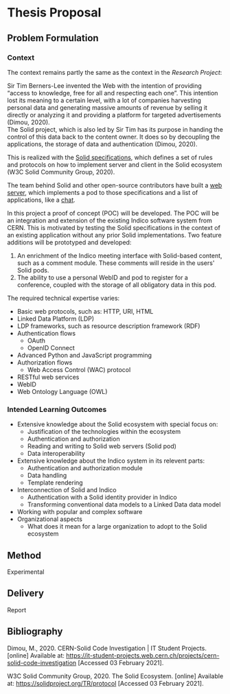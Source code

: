 # Thesis Proposal

## Problem Formulation

### Context

The context remains partly the same as the context in the *Research Project*:

Sir Tim Berners-Lee invented the Web with the intention of providing “access to knowledge, free for all and respecting each one”. This intention lost its meaning to a certain level, with a lot of companies harvesting personal data and generating massive amounts of revenue by selling it directly or analyzing it and providing a platform for targeted advertisements (Dimou, 2020).\
The Solid project, which is also led by Sir Tim has its purpose in handing the control of this data back to the content owner. It does so by decoupling the applications, the storage of data and authentication (Dimou, 2020).

This is realized with the [Solid specifications](https://solidproject.org/TR/protocol), which defines a set of rules and protocols on how to implement server and client in the Solid ecosystem (W3C Solid Community Group, 2020).

The team behind Solid and other open-source contributors have built a [web server](https://github.com/solid/node-solid-server), which implements a pod to those specifications and a list of applications, like a [chat](https://solid-chat.5apps.com/).

In this project a proof of concept (POC) will be developed. The POC will be an integration and extension of the existing Indico software system from CERN. This is motivated by testing the Solid specifications in the context of an existing application without any prior Solid implementations.
Two feature additions will be prototyped and developed:

1. An enrichment of the Indico meeting interface with Solid-based content, such as a comment module. These comments will reside in the users' Solid pods.
2. The ability to use a personal WebID and pod to register for a conference, coupled with the storage of all obligatory data in this pod.

The required technical expertise varies:

- Basic web protocols, such as: HTTP, URI, HTML
- Linked Data Platform (LDP)
- LDP frameworks, such as resource description framework (RDF)
- Authentication flows
  - OAuth
  - OpenID Connect
- Advanced Python and JavaScript programming
- Authorization flows
  - Web Access Control (WAC) protocol
- RESTful web services
- WebID
- Web Ontology Language (OWL)

### Intended Learning Outcomes

- Extensive knowledge about the Solid ecosystem with special focus on:
  - Justification of the technologies within the ecosystem
  - Authentication and authorization
  - Reading and writing to Solid web servers (Solid pod)
  - Data interoperability
- Extensive knowledge about the Indico system in its relevent parts:
  - Authentication and authorization module
  - Data handling
  - Template rendering
- Interconnection of Solid and Indico
  - Authentication with a Solid identity provider in Indico
  - Transforming conventional data models to a Linked Data data model
- Working with popular and complex software
- Organizational aspects
  - What does it mean for a large organization to adopt to the Solid ecosystem

## Method

Experimental

## Delivery

Report

## Bibliography

Dimou, M., 2020. CERN-Solid Code Investigation | IT Student Projects. [online] Available at: <https://it-student-projects.web.cern.ch/projects/cern-solid-code-investigation> [Accessed 03 February 2021].

W3C Solid Community Group, 2020. The Solid Ecosystem. [online] Available at: <https://solidproject.org/TR/protocol> [Accessed 03 February 2021].
